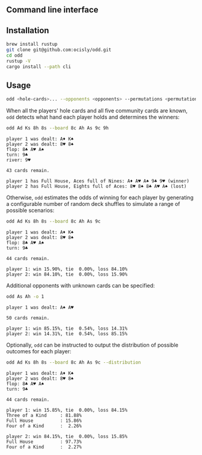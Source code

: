 ## Command line interface

## Installation

```sh
brew install rustup
git clone git@github.com:ocisly/odd.git
cd odd
rustup -V
cargo install --path cli
```

## Usage

```sh
odd <hole-cards>... --opponents <opponents> --permutations <permutations> --seed <seed>
```

When all the players' hole cards and all five community cards are known, `odd`
detects what hand each player holds and determines the winners:

```sh
odd Ad Ks 8h 8s --board 8c Ah As 9c 9h
```

```
player 1 was dealt: A♦️ K♠️
player 2 was dealt: 8♥️ 8♠️
flop: 8♣️ A♥️ A♠️
turn: 9♣️
river: 9♥️

43 cards remain.

player 1 has Full House, Aces full of Nines: A♦️ A♥️ A♠️ 9♣️ 9♥️ (winner)
player 2 has Full House, Eights full of Aces: 8♥️ 8♠️ 8♣️ A♥️ A♠️ (lost)
```

Otherwise, `odd` estimates the odds of winning for each player by generating a
configurable number of random deck shuffles to simulate a range of possible
scenarios:

```sh
odd Ad Ks 8h 8s --board 8c Ah As 9c
```

```
player 1 was dealt: A♦️ K♠️
player 2 was dealt: 8♥️ 8♠️
flop: 8♣️ A♥️ A♠️
turn: 9♣️

44 cards remain.

player 1: win 15.90%, tie  0.00%, loss 84.10%
player 2: win 84.10%, tie  0.00%, loss 15.90%
```

Additional opponents with unknown cards can be specified:

```sh
odd As Ah -o 1
```

```
player 1 was dealt: A♠️ A♥️

50 cards remain.

player 1: win 85.15%, tie  0.54%, loss 14.31%
player 2: win 14.31%, tie  0.54%, loss 85.15%
```

Optionally, `odd` can be instructed to output the distribution of possible
outcomes for each player:

```sh
odd Ad Ks 8h 8s --board 8c Ah As 9c --distribution
```

```
player 1 was dealt: A♦️ K♠️
player 2 was dealt: 8♥️ 8♠️
flop: 8♣️ A♥️ A♠️
turn: 9♣️

44 cards remain.

player 1: win 15.85%, tie  0.00%, loss 84.15%
Three of a Kind     : 81.88%
Full House          : 15.86%
Four of a Kind      :  2.26%

player 2: win 84.15%, tie  0.00%, loss 15.85%
Full House          : 97.73%
Four of a Kind      :  2.27%
```
